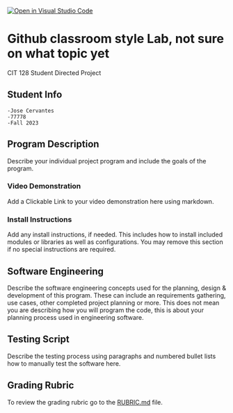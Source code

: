 [![Open in Visual Studio Code](https://classroom.github.com/assets/open-in-vscode-718a45dd9cf7e7f842a935f5ebbe5719a5e09af4491e668f4dbf3b35d5cca122.svg)](https://classroom.github.com/online_ide?assignment_repo_id=12442329&assignment_repo_type=AssignmentRepo)
# Github classroom style Lab, not sure on what topic yet
CIT 128 Student Directed Project

## Student Info
    -Jose Cervantes
    -77778
    -Fall 2023

## Program Description

Describe your individual project program and include the goals of the program.

### Video Demonstration

Add a Clickable Link to your video demonstration here using markdown.

### Install Instructions

Add any install instructions, if needed. This includes how to install included modules or libraries as well as configurations. You may remove this section if no special instructions are required.

## Software Engineering

Describe the software engineering concepts used for the planning, design & development of this program. These can include an requirements gathering, use cases, other completed project planning or more. This does not mean you are describing how you will program the code, this is about your planning process used in engineering software.

## Testing Script

Describe the testing process using paragraphs and numbered bullet lists how to manually test the software here.

## Grading Rubric

To review the grading rubric go to the [RUBRIC.md](RUBRIC.md) file.
